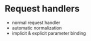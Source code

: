 # Request handlers

- normal request handler
- automatic normalization
- implicit & explicit parameter binding
